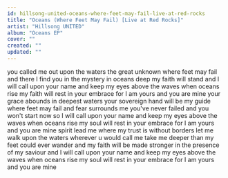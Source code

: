 ```yaml
---
id: hillsong-united-oceans-where-feet-may-fail-live-at-red-rocks
title: "Oceans (Where Feet May Fail) [Live at Red Rocks]"
artist: "Hillsong UNITED"
album: "Oceans EP"
cover: ""
created: ""
updated: ""
---
```


you called me out upon the waters
the great unknown
where feet may fail
and there I find you in the mystery
in oceans deep
my faith will stand
and I will call upon your name
and keep my eyes above the waves
when oceans rise
my faith will rest in your embrace
for I am yours and you are mine
your grace abounds in deepest waters
your sovereign hand will be my guide
where feet may fail and fear surrounds me
you've never failed and you won't start now
so I will call upon your name
and keep  my eyes above the waves
when oceans rise
my soul will rest in your embrace
for I am yours and you are mine
spirit lead me where my trust is without borders
let me walk upon the waters
 wherever u would call me
take me deeper than my feet could ever wander
and my faith will be made stronger
in the presence of my saviour
and I will call upon your name
and keep my eyes above the waves
when oceans rise
my soul will rest in your embrace
for I am yours and you are mine